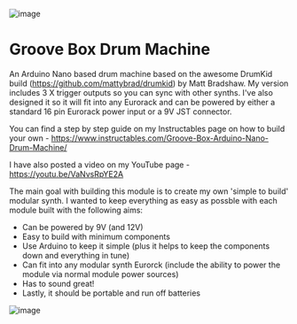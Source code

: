 ![image](https://github.com/user-attachments/assets/4eea0471-dde1-4ed7-b2dd-f4e1370c1a82)
# Groove Box Drum Machine
An Arduino Nano based drum machine based on the awesome DrumKid build (https://github.com/mattybrad/drumkid) by Matt Bradshaw.  My version includes 3 X trigger outputs so you can sync with other synths.  I've also designed it so it will fit into any Eurorack and can be powered by either a standard 16 pin Eurorack power input or a 9V JST connector.

You can find a step by step guide on my Instructables page on how to build your own - https://www.instructables.com/Groove-Box-Arduino-Nano-Drum-Machine/


I have also posted a video on my YouTube page - https://youtu.be/VaNvsRpYE2A

The main goal with building this module is to create my own 'simple to build' modular synth. I wanted to keep everything as easy as possble with each module built with the following aims:

 - Can be powered by 9V (and 12V)
 - Easy to build with minimum components
 - Use Arduino to keep it simple (plus it helps to keep the components down and everything in tune)
 - Can fit into any modular synth Eurorck (include the ability to power the module via normal module power sources)
 - Has to sound great!
- Lastly, it should be portable and run off batteries

![image](https://github.com/user-attachments/assets/99cd2d2f-db10-4bef-a9e0-91c678bc92be)
